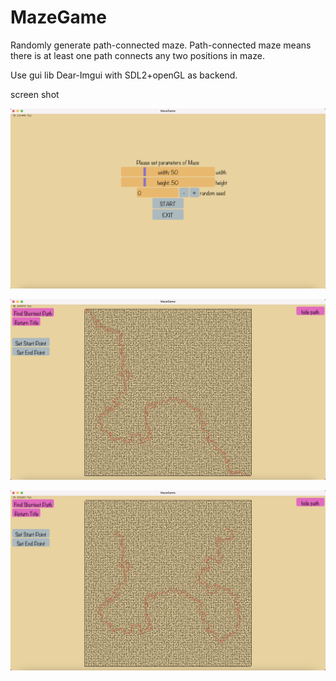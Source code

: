 MazeGame
=======

Randomly generate path-connected maze. Path-connected maze means there is
at least one path connects any two positions in maze.

Use gui lib Dear-Imgui with SDL2+openGL as backend.

screen shot

![screen shot1](doc/fig/screen_shot1.png)

![screen shot2](doc/fig/screen_shot2.png)

![screen shot3](doc/fig/screen_shot3.png)
